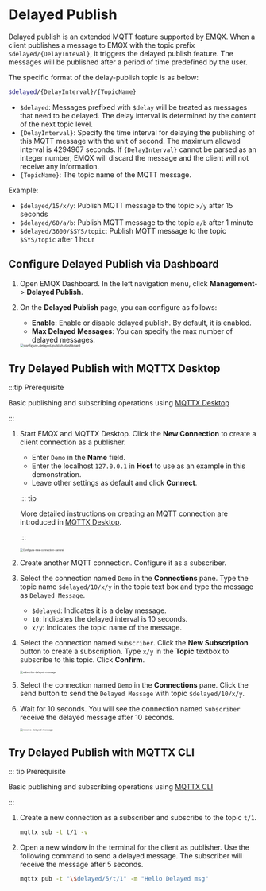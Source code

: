 # Delayed Publish

Delayed publish is an extended MQTT feature supported by EMQX. When a client publishes a message to EMQX with the topic prefix `$delayed/{DelayInteval}`, it triggers the delayed publish feature. The messages will be published after a period of time predefined by the user.

The specific format of the delay-publish topic is as below:

```bash
$delayed/{DelayInterval}/{TopicName}
```

- `$delayed`: Messages prefixed with `$delay` will be treated as messages that need to be delayed. The delay interval is determined by the content of the next topic level.
- `{DelayInterval}`: Specify the time interval for delaying the publishing of this MQTT message with the unit of second. The maximum allowed interval is 4294967 seconds. If `{DelayInterval}` cannot be parsed as an integer number, EMQX will discard the message and the client will not receive any information.
- `{TopicName}`: The topic name of the MQTT message.

Example:

- `$delayed/15/x/y`: Publish MQTT message to the topic `x/y` after 15 seconds
- `$delayed/60/a/b`: Publish MQTT message to the topic `a/b` after 1 minute
- `$delayed/3600/$SYS/topic`: Publish MQTT message to the topic  `$SYS/topic` after 1 hour

## Configure Delayed Publish via Dashboard

1. Open EMQX Dashboard. In the left navigation menu, click **Management**-> **Delayed Publish**. 

2. On the **Delayed Publish** page, you can configure as follows:

   - **Enable**: Enable or disable delayed publish. By default, it is enabled.
   - **Max Delayed Messages**: You can specify the max number of delayed messages.
   
   <img src="./assets/configure-delayed-publish-dashboard.png" alt="configure-delayed-publish-dashboard" style="zoom:45%;" />

## Try Delayed Publish with MQTTX Desktop

:::tip Prerequisite

Basic publishing and subscribing operations using [MQTTX Desktop](./publish-and-subscribe.md#mqttx-desktop)

:::

1. Start EMQX and MQTTX Desktop. Click the **New Connection** to create a client connection as a publisher.

   - Enter `Demo` in the **Name** field.
   - Enter the localhost `127.0.0.1` in **Host** to use as an example in this demonstration.
   - Leave other settings as default and click **Connect**.

   ::: tip

   More detailed instructions on creating an MQTT connection are introduced in [MQTTX Desktop](./publish-and-subscribe.md#mqttx-desktop).

   :::

   <img src="./assets/Configure-new-connection-general.png" alt="Configure-new-connection-general" style="zoom:35%;" />

2. Create another MQTT connection. Configure it as a subscriber.

3. Select the connection named `Demo` in the **Connections** pane. Type the topic name `$delayed/10/x/y` in the topic text box and type the message as `Delayed Message`.

   - `$delayed`: Indicates it is a delay message.
   - `10`: Indicates the delayed interval is 10 seconds.
   - `x/y`: Indicates the topic name of the message.

4. Select the connection named `Subscriber`. Click the **New Subscription** button to create a subscription.  Type `x/y` in the **Topic** textbox to subscribe to this topic. Click **Confirm**.

   <img src="./assets/subscribe-delayed-message.png" alt="subscribe-delayed-message" style="zoom:35%;" />

5. Select the connection named `Demo` in the **Connections** pane. Click the send button to send the `Delayed Message` with topic `$delayed/10/x/y`.

6. Wait for 10 seconds. You will see the connection named `Subscriber` receive the delayed message after 10 seconds.

   <img src="./assets/receive-delayed-message.png" alt="receive-delayed-message" style="zoom:35%;" />

## Try Delayed Publish with MQTTX CLI

::: tip Prerequisite

Basic publishing and subscribing operations using [MQTTX CLI](./publish-and-subscribe.md#mqttx-cli)

:::

1. Create a new connection as a subscriber and subscribe to the topic `t/1`.

   ```bash
   mqttx sub -t t/1 -v
   ```

2. Open a new window in the terminal for the client as publisher. Use the following command to send a delayed message. The subscriber will receive the message after 5 seconds.

   ```bash
   mqttx pub -t "\$delayed/5/t/1" -m "Hello Delayed msg"
   ```



